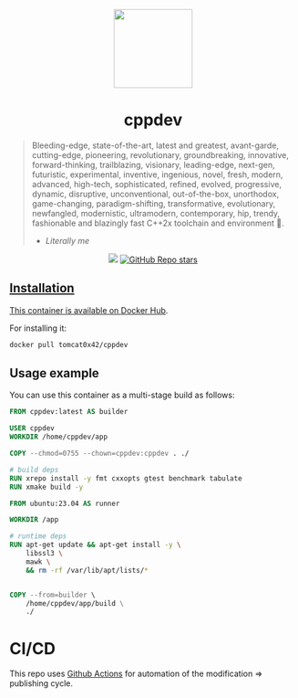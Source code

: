<p align="center">
    <img src="https://cdn2.iconfinder.com/data/icons/iconslandgps/PNG/256x256/Containers/ContainerRed.png" width=138/>
</p>

<h1 align="center">cppdev</h1>

> Bleeding-edge, state-of-the-art, latest and greatest, avant-garde,
> cutting-edge, pioneering, revolutionary, groundbreaking, innovative,
> forward-thinking, trailblazing, visionary, leading-edge, next-gen, futuristic,
> experimental, inventive, ingenious, novel, fresh, modern, advanced, high-tech,
> sophisticated, refined, evolved, progressive, dynamic, disruptive,
> unconventional, out-of-the-box, unorthodox, game-changing, paradigm-shifting,
> transformative, evolutionary, newfangled, modernistic, ultramodern,
> contemporary, hip, trendy, fashionable and blazingly fast C++2x toolchain and
> environment 🧙.
>
> - <cite>Literally me</cite>

<div align="center">
    <a href="https://hub.docker.com/r/nsbboamfh/cppdev" target="_blank">
    <img src="https://img.shields.io/docker/v/tomcat0x42/cppdev"></a>
    <a href="https://github.com/Tomcat-42/cppdev" target="_blank">
    <img alt="GitHub Repo stars" src="https://img.shields.io/github/stars/Tomcat-42/cppdev?style=social">
</div>

## Installation

This container is available on
[Docker Hub](https://hub.docker.com/r/tomcat0x42/cppdev).

For installing it:

```bash
docker pull tomcat0x42/cppdev
```

## Usage example

You can use this container as a multi-stage build as follows:

```dockerfile
FROM cppdev:latest AS builder

USER cppdev
WORKDIR /home/cppdev/app

COPY --chmod=0755 --chown=cppdev:cppdev . ./

# build deps
RUN xrepo install -y fmt cxxopts gtest benchmark tabulate
RUN xmake build -y

FROM ubuntu:23.04 AS runner

WORKDIR /app

# runtime deps
RUN apt-get update && apt-get install -y \
    libssl3 \
    mawk \
    && rm -rf /var/lib/apt/lists/*


COPY --from=builder \
    /home/cppdev/app/build \
    ./
```

# CI/CD

This repo uses [Github Actions](https://docs.github.com/en/actions) for
automation of the modification => publishing cycle.
